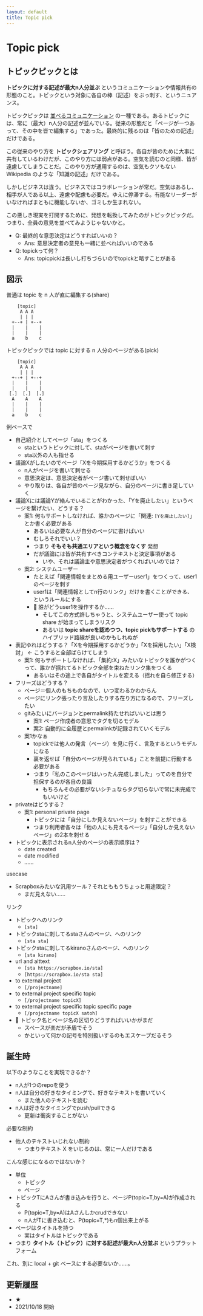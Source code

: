 ```yaml
---
layout: default
title: Topic pick
---
```


# Topic pick

## トピックピックとは
**トピックに対する記述が最大n人分並ぶ** というコミュニケーションや情報共有の形態のこと。トピックという対象に各自の棒（記述）をぶっ刺す、というニュアンス。

トピックピックは [並べるコミュニケーション](https://scrapbox.io/sta/%E4%B8%A6%E3%81%B9%E3%82%8B%E3%82%B3%E3%83%9F%E3%83%A5%E3%83%8B%E3%82%B1%E3%83%BC%E3%82%B7%E3%83%A7%E3%83%B3) の一種である。あるトピックには、常に（最大）n人分の記述が並んでいる。従来の形態だと「ページが一つあって、その中を皆で編集する」であった。最終的に残るのは「皆のための記述」だけである。

この従来のやり方を **トピックシェアリング** と呼ぼう。各自が皆のために大事に共有しているわけだが、このやり方には弱点がある。空気を読むのと同様、皆が遠慮してしまうことだ。このやり方が通用するのは、空気もクソもない Wikipedia のような「知識の記述」だけである。

しかしビジネスは違う。ビジネスではコラボレーションが常だ。空気はあるし、相手が人である以上、遠慮や配慮も必要だ。ゆえに停滞する。有能なリーダーがいなければまともに機能しないか、ゴミしか生まれない。

この悪しき現実を打開するために、発想を転換してみたのがトピックピックだ。つまり、全員の意見を並べてみようじゃないかと。

- Q: 最終的な意思決定はどうすればいいの？
    - Ans: 意思決定者の意見も一緒に並べればいいのである
- Q: topickって何？
    - Ans: topicpickは長いし打ちづらいのでtopickと略すことがある

## 図示
普通は topic を n 人が直に編集する(share)

```
    [topic]
     A A A
     | | |
  +--+ | +--+
  |    |    |
  |    |    |
  a    b    c
```

トピックピックでは topic に対する n 人分のページがある(pick)

```
    [topic]
     A A A
     | | |
  +--+ | +--+
  |    |    |
  |    |    |
 [.]  [.]  [.]
  A    A    A
  |    |    |
  |    |    |
  a    b    c
```

例ベースで

- 自己紹介としてページ「sta」をつくる
    - staというトピックに対して、staがページを書いて刺す
    - sta以外の人も指せる
- 議論Xがしたいのでページ「Xを今期採用するかどうか」をつくる
    - n人がページを書いて刺せる
    - 意思決定は、意思決定者がページ書いて刺せばいい
    - やり取りは、各自が皆のページ見ながら、自分のページに書き足していく
- 議論Xには議論Yが絡んでいることがわかった、「Yを廃止したい」というページを繋げたい、どうする？
    - 案1: 何もサポートしなければ、誰かのページに「関連: `[Yを廃止したい]`」とか書く必要がある
        - あるいは必要な人が自分のページに書けばいい
        - むしろそれでいい？
        - つまり **そもそも共通エリアという概念をなくす** 発想
        - だが議論には皆が共有すべきコンテキストと決定事項がある
            - いや、それは議論主や意思決定者がつくればいいのでは？
    - 案2: システムユーザー
        - たとえば「関連情報をまとめる用ユーザーuser1」をつくって、user1のページを刺す
        - user1は「関連情報としてn行のリンク」だけを書くことができる、というルールにする
        - :memo: 誰がどうuser1を操作するか……
            - そしてこの方式許しちゃうと、システムユーザー使って topic share が始まってしまうリスク
            - あるいは **topic shareを認めつつ、topic pickもサポートする** のハイブリッド路線が良いのかもしれぬが
- 表記ゆれはどうする？「Xを今期採用するかどうか」「Xを採用したい」「X検討」 ← こうすると全部ばらけてしまう
    - 案1: 何もサポートしなければ、「集約:X」みたいなトピックを誰かがつくって、誰かが揺れてるトピック全部を束ねたリンク集をつくる
        - あるいはその途上で各自がタイトルを変える（揺れを自ら修正する）
- フリーズはどうする？
    - ページ＝個人のもちものなので、いつ変わるかわからん
    - ページにリンク張ったり言及したりする在り方になるので、フリーズしたい
    - gitみたいにバージョンとpermalink持たせればいいとは思う
        - 案1: ページ作成者の意思でタグを切るモデル
        - 案2: 自動的に全履歴とpermalinkが記録されていくモデル
    - 案1かなぁ
        - topickでは他人の発言（ページ）を見に行く、言及するというモデルになる
        - 裏を返せば「自分のページが見られている」ことを前提に行動する必要がある
        - つまり「私のこのページはいったん完成しました」ってのを自分で担保するのが各自の良識
            - もちろんその必要がないシチュならタグ切らないで常に未完成でもいいけど
- privateはどうする？
    - 案1: personal private page
        - トピックには「自分にしか見えないページ」を刺すことができる
        - つまり利用者各々は「他の人にも見えるページ」「自分しか見えないページ」の2本を刺せる
- トピックに表示されるn人分のページの表示順序は？
    - date created
    - date modified
    - ……

usecase

- Scrapboxみたいな汎用ツール？それとももうちょっと用途限定？
    - まだ見えない……

リンク

- トピックへのリンク
    - `[sta]`
- トピックstaに刺してるstaさんのページ、へのリンク
    - `[sta sta]`
- トピックstaに刺してるkiranoさんのページ、へのリンク
    - `[sta kirano]`
- url and alttext
    - `[sta https://scrapbox.io/sta]`
    - `[https://scrapbox.io/sta sta]`
- to external project
    - `[/projectname]`
- to external project specific topic
    - `[/projectname topicX]`
- to external project specific topic specific page
    - `[/projectname topicX satoh]`
- :memo: トピック名とページ名の区切りどうすればいいかがまだ
    - スペースが楽だが矛盾でそう
    - かといって何かの記号を特別扱いするのもエスケープだるそう

## 誕生時
以下のようなことを実現できるか？

- n人が1つのrepoを使う
- n人は自分の好きなタイミングで、好きなテキストを書いていく
    - また他人のテキストを読む
- n人は好きなタイミングでpush/pullできる
    - 更新は衝突することがない

必要な制約

- 他人のテキストいじれない制約
    - つまりテキスト X をいじるのは、常に一人だけである

こんな感じになるのではないか？

- 単位
  - トピック
  - ページ
- トピックTにAさんが書き込みを行うと、ページP(topic=T,by=A)が作成される
    - P(topic=T,by=A)はAさんしかcrudできない
    - n人がTに書き込むと、P(topic=T,*)もn個出来上がる
- ページはタイトルを持つ
    - 実はタイトルはトピックである
- つまり **タイトル（トピック）に対する記述が最大n人分並ぶ** というプラットフォーム

これ、別に local + git ベースにする必要ないか……。

## 更新履歴
- ★
- 2021/10/18 開始
